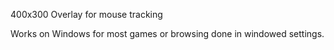 400x300 Overlay for mouse tracking

Works on Windows for most games or browsing done in windowed settings. 

